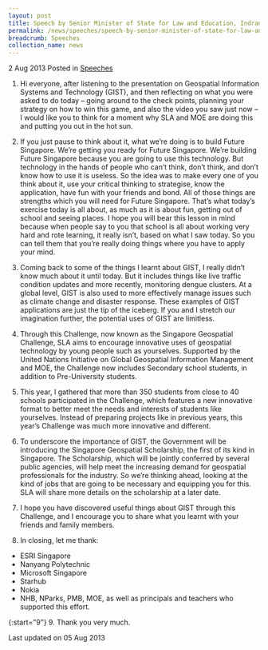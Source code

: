 ```yaml
---
layout: post
title: Speech by Senior Minister of State for Law and Education, Indranee Rajah at the Singapore Geospatial Challenge Awards Ceremony 2013
permalink: /news/speeches/speech-by-senior-minister-of-state-for-law-and-education--indran0
breadcrumb: Speeches
collection_name: news
---
```




2 Aug 2013 Posted in [Speeches](/news/speeches)


1. Hi everyone, after listening to the presentation on Geospatial Information Systems and Technology (GIST), and then reflecting on what you were asked to do today – going around to the check points, planning your strategy on how to win this game, and also the video you saw just now – I would like you to think for a moment why SLA and MOE are doing this and putting you out in the hot sun.

2. If you just pause to think about it, what we’re doing is to build Future Singapore. We’re getting you ready for Future Singapore. We’re building Future Singapore because you are going to use this technology. But technology in the hands of people who can’t think, don’t think, and don’t know how to use it is useless. So the idea was to make every one of you think about it, use your critical thinking to strategise, know the application, have fun with your friends and bond. All of those things are strengths which you will need for Future Singapore. That’s what today’s exercise today is all about, as much as it is about fun, getting out of school and seeing places. I hope you will bear this lesson in mind because when people say to you that school is all about working very hard and rote learning, it really isn’t, based on what I saw today. So you can tell them that you’re really doing things where you have to apply your mind.

3. Coming back to some of the things I learnt about GIST, I really didn’t know much about it until today. But it includes things like live traffic condition updates and more recently, monitoring dengue clusters. At a global level, GIST is also used to more effectively manage issues such as climate change and disaster response. These examples of GIST applications are just the tip of the iceberg. If you and I stretch our imagination further, the potential uses of GIST are limitless.

4. Through this Challenge, now known as the Singapore Geospatial Challenge, SLA aims to encourage innovative uses of geospatial technology by young people such as yourselves. Supported by the United Nations Initiative on Global Geospatial Information Management and MOE, the Challenge now includes Secondary school students, in addition to Pre-University students.

5. This year, I gathered that more than 350 students from close to 40 schools participated in the Challenge, which features a new innovative format to better meet the needs and interests of students like yourselves. Instead of preparing projects like in previous years, this year’s Challenge was much more innovative and different.

6. To underscore the importance of GIST, the Government will be introducing the Singapore Geospatial Scholarship, the first of its kind in Singapore. The Scholarship, which will be jointly conferred by several public agencies, will help meet the increasing demand for geospatial professionals for the industry. So we’re thinking ahead, looking at the kind of jobs that are going to be necessary and equipping you for this. SLA will share more details on the scholarship at a later date.

7. I hope you have discovered useful things about GIST through this Challenge, and I encourage you to share what you learnt with your friends and family members.

8. In closing, let me thank:

* ESRI Singapore
* Nanyang Polytechnic
* Microsoft Singapore
* Starhub
* Nokia
* NHB, NParks, PMB, MOE, as well as principals and teachers who supported this effort.

{:start="9"}
9. Thank you very much.

<p class="right-side-updated">Last updated on 05 Aug 2013</p> 

